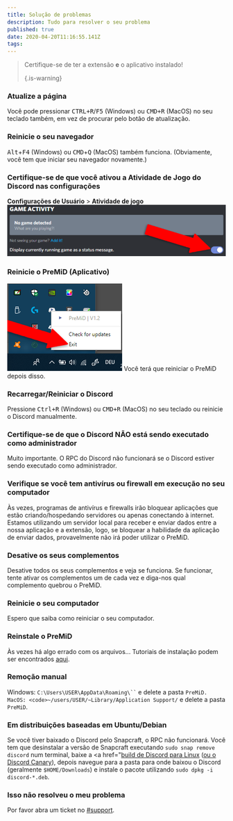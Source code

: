 ```yaml
---
title: Solução de problemas
description: Tudo para resolver o seu problema
published: true
date: 2020-04-20T11:16:55.141Z
tags:
---
```


> Certifique-se de ter a extensão **e** o aplicativo instalado! 
> 
> {.is-warning}

### Atualize a página
Você pode pressionar <kbd>CTRL+R</kbd>/<kbd>F5</kbd> (Windows) ou <kbd>CMD+R</kbd> (MacOS) no seu teclado também, em vez de procurar pelo botão de atualização.

### Reinicie o seu navegador
<kbd>Alt</kbd>+<kbd>F4</kbd> (Windows) ou <kbd>CMD</kbd>+<kbd>Q</kbd> (MacOS) também funciona. (Obviamente, você tem que iniciar seu navegador novamente.)

### Certifique-se de que você ativou a Atividade de Jogo do Discord nas configurações
**Configurações de Usuário** > **Atividade de jogo** ![gameactivity_edited.png](/gameactivity_edited.png)

### Reinicie o PreMiD (Aplicativo)
![quit.png](/quit.png) Você terá que reiniciar o PreMiD depois disso.

### Recarregar/Reiniciar o Discord
Pressione <kbd>Ctrl+R</kbd> (Windows) ou <kbd>CMD+R</kbd> (MacOS) no seu teclado ou reinicie o Discord manualmente.

### Certifique-se de que o Discord NÃO está sendo executado como administrador
Muito importante. O RPC do Discord não funcionará se o Discord estiver sendo executado como administrador.

### Verifique se você tem antivírus ou firewall em execução no seu computador
Às vezes, programas de antivírus e firewalls irão bloquear aplicações que estão criando/hospedando servidores ou apenas conectando à internet. Estamos utilizando um servidor local para receber e enviar dados entre a nossa aplicação e a extensão, logo, se bloquear a habilidade da aplicação de enviar dados, provavelmente não irá poder utilizar o PreMiD.

### Desative os seus complementos
Desative todos os seus complementos e veja se funciona. Se funcionar, tente ativar os complementos um de cada vez e diga-nos qual complemento quebrou o PreMiD.

### Reinicie o seu computador
Espero que saiba como reiniciar o seu computador.

### Reinstale o PreMiD
Às vezes há algo errado com os arquivos... Tutoriais de instalação podem ser encontrados [aqui](/install).

### Remoção manual
Windows:    ` C:\Users\USER\AppData\Roaming\`` ` e delete a pasta `PreMiD.
MacOS: <code>~/users/USER/~Library/Application Support/` e delete a pasta `PreMiD`.

### Em distribuições baseadas em Ubuntu/Debian
Se você tiver baixado o Discord pelo Snapcraft, o RPC não funcionará. Você tem que desinstalar a versão de Snapcraft executando `sudo snap remove discord` num terminal, baixe a <a href="[build de Discord para Linux](https://discordapp.com/api/download?platform=linux) ([ou o Discord Canary](https://discordapp.com/api/canary/download?platform=linux)), depois navegue para a pasta para onde baixou o Discord (geralmente `$HOME/Downloads`) e instale o pacote utilizando `sudo dpkg -i discord-*.deb`.

### Isso não resolveu o meu problema
Por favor abra um ticket no [#support](https://discord.gg/WvfVZ8T).